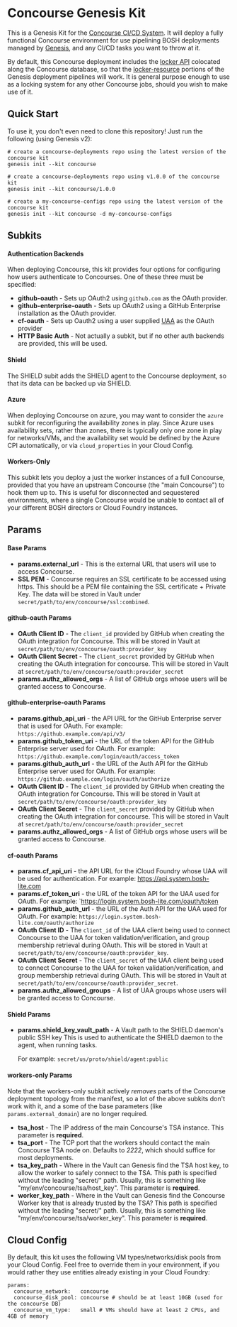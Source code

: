 Concourse Genesis Kit
==================

This is a Genesis Kit for the [Concourse CI/CD System][1]. It will
deploy a fully functional Concourse environment for use pipelining
BOSH deployments managed by [Genesis][2], and any CI/CD tasks you
want to throw at it.

By default, this Concourse deployment includes the [locker API][3]
colocated along the Concourse database, so that the [locker-resource][4]
portions of the Genesis deployment pipelines will work. It is general
purpose enough to use as a locking system for any other Concourse jobs,
should you wish to make use of it.

Quick Start
-----------

To use it, you don't even need to clone this repository!  Just run
the following (using Genesis v2):

```
# create a concourse-deployments repo using the latest version of the concourse kit
genesis init --kit concourse

# create a concourse-deployments repo using v1.0.0 of the concourse kit
genesis init --kit concourse/1.0.0

# create a my-concourse-configs repo using the latest version of the concourse kit
genesis init --kit concourse -d my-concourse-configs
```

Subkits
-------

#### Authentication Backends

When deploying Concourse, this kit provides four options for configuring
how users authenticate to Concourses. One of these three must be specified:

- **github-oauth** - Sets up OAuth2 using `github.com` as the OAuth provider.
- **github-enterprise-oauth** - Sets up OAuth2 using a GitHub Enterprise installation
  as the OAuth provider.
- **cf-oauth** - Sets up Oauth2 using a user supplied [UAA][5] as the OAuth provider
- **HTTP Basic Auth** - Not actually a subkit, but if no other auth backends are provided,
  this will be used.

#### Shield

The SHIELD subit adds the SHIELD agent to the Concourse deployment, so that its data
can be backed up via SHIELD.

#### Azure

When deploying Concourse on azure, you may want to consider the `azure` subkit for
reconfiguring the availability zones in play. Since Azure uses availability sets,
rather than zones, there is typically only one zone in play for networks/VMs,
and the availability set would be defined by the Azure CPI automatically, or via
`cloud_properties` in your Cloud Config.

#### Workers-Only

This subkit lets you deploy a just the worker instances of a full
Concourse, provided that you have an upstream Concourse (the "main
Concourse") to hook them up to.  This is useful for disconnected
and sequestered environments, where a single Concourse would be
unable to contact all of your different BOSH directors or Cloud
Foundry instances.

Params
------

#### Base Params

- **params.external_url** - This is the external URL that users will use to access Concourse.
- **SSL PEM** - Concourse requires an SSL certificate to be accessed using https. This should
  be a PEM file containing the SSL certificate + Private Key. The data will be stored in Vault
  under `secret/path/to/env/concourse/ssl:combined`.

#### github-oauth Params

- **OAuth Client ID** - The `client_id` provided by GitHub when creating the OAuth integration
  for Concourse. This will be stored in Vault at `secret/path/to/env/concourse/oauth:provider_key`
- **OAuth Client Secret** - The `client_secret` provided by GitHub when creating the OAuth integration
  for concourse. This will be stored in Vault at `secret/path/to/env/concourse/oauth:provider_secret`
- **params.authz_allowed_orgs** - A list of GitHub orgs whose users will be granted access to Concourse.

#### github-enterprise-oauth Params

- **params.github_api_uri** - the API URL for the GitHub Enterprise server that is used for OAuth.
  For example: `https://github.example.com/api/v3/`
- **params.github_token_uri** - the URL of the token API for the GitHub Enterprise server used for OAuth.
  For example: `https://github.example.com/login/oauth/access_token`
- **params.github_auth_url** - the URL of the Auth API for the GitHub Enterprise server used for OAuth.
  For example: `https://github.example.com/login/oauth/authorize`
- **OAuth Client ID** - The `client_id` provided by GitHub when creating the OAuth integration
  for Concourse. This will be stored in Vault at `secret/path/to/env/concourse/oauth:provider_key`
- **OAuth Client Secret** - The `client_secret` provided by GitHub when creating the OAuth integration
  for concourse. This will be stored in Vault at `secret/path/to/env/concourse/oauth:provider_secret`
- **params.authz_allowed_orgs** - A list of GitHub orgs whose users will be granted access to Concourse.

#### cf-oauth Params

- **params.cf_api_uri** - the API URL for the iCloud Foundry whose UAA will be used for authentication.
  For example: https://api.system.bosh-lite.com
- **params.cf_token_uri** - the URL of the token API for the UAA used for OAuth.
  For example: `https://login.system.bosh-lite.com/oauth/token
- **params.github_auth_url** - the URL of the Auth API for the UAA used for OAuth.
  For example: `https://login.system.bosh-lite.com/oauth/authorize`
- **OAuth Client ID** - The `client_id` of the UAA client being used to connect Concourse to the UAA
  for token validation/verification, and group membership retrieval during OAuth. This will be stored
  in Vault at `secret/path/to/env/concourse/oauth:provider_key`.
- **OAuth Client Secret** - The `client_secret` of the UAA client being used to connect Concourse to the UAA
  for token validation/verification, and group membership retrieval during OAuth. This will be stored
  in Vault at `secret/path/to/env/concourse/oauth:provider_secret`.
- **params.authz_allowed_groups** - A list of UAA groups whose users will be granted access to Concourse.

#### Shield Params

- **params.shield_key_vault_path** - A Vault path to the SHIELD daemon's public SSH key
  This is used to authenticate the SHIELD daemon to the agent, when running tasks.

  For example: `secret/us/proto/shield/agent:public`

#### workers-only Params

Note that the workers-only subkit actively _removes_ parts of the
Concourse deployment topology from the manifest, so a lot of the
above subkits don't work with it, and a some of the base
parameters (like `params.external_domain`) are no longer required.

- **tsa_host** - The IP address of the main Concourse's TSA
  instance.  This parameter is **required**.
- **tsa_port** - The TCP port that the workers should contact the
  main Concourse TSA node on.  Defaults to _2222_, which should
  suffice for most deployments.
- **tsa_key_path** - Where in the Vault can Genesis find the TSA
  host key, to allow the worker to safely connect to the TSA.
  This path is specified without the leading "secret/" path.
  Usually, this is something like "my/env/concourse/tsa/host_key".
  This parameter is **required**.
- **worker_key_path** - Where in the Vault can Genesis find the
  Concourse Worker key that is already trusted by the TSA?
  This path is specified without the leading "secret/" path.
  Usually, this is something like "my/env/concourse/tsa/worker_key".
  This parameter is **required**.

Cloud Config
------------

By default, this kit uses the following VM types/networks/disk pools from your
Cloud Config. Feel free to override them in your environment, if you would
rather they use entities already existing in your Cloud Foundry:

```
params:
  concourse_network:   concourse
  concourse_disk_pool: concourse # should be at least 10GB (used for the concourse DB)
  concourse_vm_type:   small # VMs should have at least 2 CPUs, and 4GB of memory
```

[1]: https://concourse.ci
[2]: https://github.com/starkandwayne/genesis
[3]: https://github.com/cloudfoundry-community/locker
[4]: https://github.com/cloudfoundry-community/locker-resource
[5]: https://github.com/cloudfoundry/uaa
